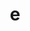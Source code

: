 ---
layout: dictionary_entry
title: e
parent: Common Words
last_modified_date: 2021-10-21

see_also:
  - "f"
transcriptions:
  - ˈi
translations:
  - "hi; hello"
  - "(confirmation of attention)"
etymology:
  it was easy to type
examples:
  - bzo: "E!"
    eng: "Hello!"
  - bzo: "Hyume!\n> E?"
    eng: "Hey you!\n> Yes?"
---
